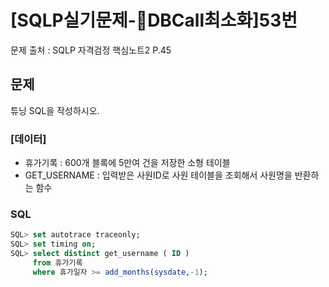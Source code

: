 # \[SQLP실기문제-DBCall최소화]53번

문제 출처 : SQLP 자격검정 핵심노트2 P.45

## 문제

튜닝 SQL을 작성하시오.

### \[데이터]

* 휴가기록 : 600개 블록에 5만여 건을 저장한 소형 테이블
* GET\_USERNAME : 입력받은 사원ID로 사원 테이블을 조회해서 사원명을 반환하는 함수

### SQL

```sql
SQL> set autotrace traceonly;
SQL> set timing on;
SQL> select distinct get_username ( ID )
     from 휴가기록
     where 휴가일자 >= add_months(sysdate,-1);
```
